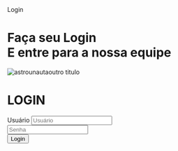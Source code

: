<!DOCTYPE html>
<html lang="en">
<head>
    <meta charset="UTF-8">
    <meta name="viewport" content="width=device-width, initial-scale=1.0">
    <link rel="style.sheet" href="style.css"
    <title>Login</title>
</head>
<body>
    <div class="main-login">
    <div class="left-login">
        <h1>Faça seu Login<br>E entre para a nossa equipe</h1>
        <img src="astrounauta.svg" class="left-login iamge" alt="astrounauta"
        <h1>outro titulo</h1>
        <div class="rigth-login">
            <div class="card-login">
                <h1>LOGIN</h1>
                <div class="textfield">
                    <label for=""Usuario>Usuário</label>
                    <input type="text>" name="usuario" placeholder="Usuário">
                </div>
                <div class="texfield">
                    <label for="senha"></label>
                    <input type="password" name="senha" placeholder="Senha">
            </div>
            <button class="btn login">Login</button>
        </div>
    </div>
    </div>
</body>
</html>
